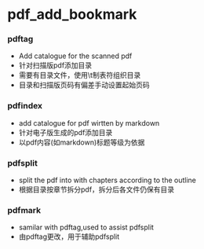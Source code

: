 # pdf_add_bookmark
### pdftag
- Add catalogue for the scanned pdf
- 针对扫描版pdf添加目录
- 需要有目录文件，使用\t制表符组织目录
- 目录和扫描版页码有偏差手动设置起始页码

### pdfindex
- add catalogue for pdf wirtten by markdown
- 针对电子版生成的pdf添加目录
- 以pdf内容(如markdown)标题等级为依据

### pdfsplit
- split the pdf into with chapters according to the outline
- 根据目录按章节拆分pdf，拆分后各文件仍保有目录

### pdfmark
- samilar with pdftag,used to assist pdfsplit
- 由pdftag更改，用于辅助pdfsplit
